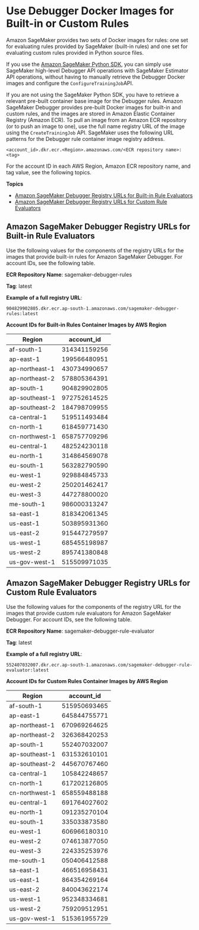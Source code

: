 # Use Debugger Docker Images for Built\-in or Custom Rules<a name="debugger-docker-images-rules"></a>

Amazon SageMaker provides two sets of Docker images for rules: one set for evaluating rules provided by SageMaker \(built\-in rules\) and one set for evaluating custom rules provided in Python source files\. 

If you use the [Amazon SageMaker Python SDK](https://sagemaker.readthedocs.io), you can simply use SageMaker high\-level Debugger API operations with SageMaker Estimator API operations, without having to manually retrieve the Debugger Docker images and configure the `ConfigureTrainingJob`API\. 

If you are not using the SageMaker Python SDK, you have to retrieve a relevant pre\-built container base image for the Debugger rules\. Amazon SageMaker Debugger provides pre\-built Docker images for built\-in and custom rules, and the images are stored in Amazon Elastic Container Registry \(Amazon ECR\)\. To pull an image from an Amazon ECR repository \(or to push an image to one\), use the full name registry URL of the image using the `CreateTrainingJob` API\. SageMaker uses the following URL patterns for the Debugger rule container image registry address\. 

```
<account_id>.dkr.ecr.<Region>.amazonaws.com/<ECR repository name>:<tag>
```

For the account ID in each AWS Region, Amazon ECR repository name, and tag value, see the following topics\.

**Topics**
+ [Amazon SageMaker Debugger Registry URLs for Built\-in Rule Evaluators](#debuger-built-in-registry-ids)
+ [Amazon SageMaker Debugger Registry URLs for Custom Rule Evaluators](#debuger-custom-rule-registry-ids)

## Amazon SageMaker Debugger Registry URLs for Built\-in Rule Evaluators<a name="debuger-built-in-registry-ids"></a>

Use the following values for the components of the registry URLs for the images that provide built\-in rules for Amazon SageMaker Debugger\. For account IDs, see the following table\.

**ECR Repository Name**: sagemaker\-debugger\-rules 

**Tag**: latest 

**Example of a full registry URL**: 

`904829902805.dkr.ecr.ap-south-1.amazonaws.com/sagemaker-debugger-rules:latest`


**Account IDs for Built\-in Rules Container Images by AWS Region**  

| Region | account\_id | 
| --- | --- | 
| af\-south\-1 |  314341159256  | 
| ap\-east\-1 |  199566480951  | 
| ap\-northeast\-1 |  430734990657   | 
| ap\-northeast\-2 |  578805364391  | 
| ap\-south\-1 |  904829902805  | 
| ap\-southeast\-1 |  972752614525  | 
| ap\-southeast\-2 |  184798709955  | 
| ca\-central\-1 |  519511493484  | 
| cn\-north\-1 |  618459771430  | 
| cn\-northwest\-1 |  658757709296  | 
| eu\-central\-1 |  482524230118  | 
| eu\-north\-1 |  314864569078  | 
| eu\-south\-1 |  563282790590  | 
| eu\-west\-1 |  929884845733  | 
| eu\-west\-2 |  250201462417  | 
| eu\-west\-3 |  447278800020  | 
| me\-south\-1 |  986000313247  | 
| sa\-east\-1 |  818342061345  | 
| us\-east\-1 |  503895931360  | 
| us\-east\-2 |  915447279597  | 
| us\-west\-1 |  685455198987  | 
| us\-west\-2 |  895741380848  | 
| us\-gov\-west\-1 |  515509971035  | 

## Amazon SageMaker Debugger Registry URLs for Custom Rule Evaluators<a name="debuger-custom-rule-registry-ids"></a>

Use the following values for the components of the registry URL for the images that provide custom rule evaluators for Amazon SageMaker Debugger\. For account IDs, see the following table\.

**ECR Repository Name**: sagemaker\-debugger\-rule\-evaluator 

**Tag**: latest 

**Example of a full registry URL**: 

`552407032007.dkr.ecr.ap-south-1.amazonaws.com/sagemaker-debugger-rule-evaluator:latest`


**Account IDs for Custom Rules Container Images by AWS Region**  

| Region | account\_id | 
| --- | --- | 
| af\-south\-1 |  515950693465  | 
| ap\-east\-1 |  645844755771  | 
| ap\-northeast\-1 |  670969264625   | 
| ap\-northeast\-2 |  326368420253  | 
| ap\-south\-1 |  552407032007  | 
| ap\-southeast\-1 |  631532610101  | 
| ap\-southeast\-2 |  445670767460  | 
| ca\-central\-1 |  105842248657  | 
| cn\-north\-1 |  617202126805  | 
| cn\-northwest\-1 |  658559488188  | 
| eu\-central\-1 |  691764027602  | 
| eu\-north\-1 |  091235270104  | 
| eu\-south\-1 |  335033873580  | 
| eu\-west\-1 |  606966180310  | 
| eu\-west\-2 |  074613877050  | 
| eu\-west\-3 |  224335253976  | 
| me\-south\-1 |  050406412588  | 
| sa\-east\-1 |  466516958431  | 
| us\-east\-1 |  864354269164  | 
| us\-east\-2 |  840043622174  | 
| us\-west\-1 |  952348334681  | 
| us\-west\-2 |  759209512951  | 
| us\-gov\-west\-1 |  515361955729  | 